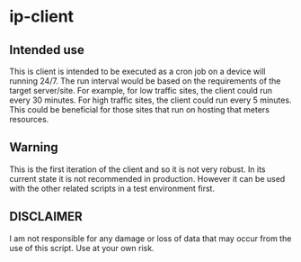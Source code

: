 # ip-client

## Intended use

This is client is intended to be executed as a cron job on a device will running 24/7. The run interval would be based on the requirements of the target server/site. For example, for low traffic sites, the client could run every 30 minutes. For high traffic sites, the client could run every 5 minutes. This could be beneficial for those sites that run on hosting that meters resources.

## Warning

This is the first iteration of the client and so it is not very robust. In its current state it is not recommended in production. However it can be used with the other related scripts in a test environment first.

## DISCLAIMER

I am not responsible for any damage or loss of data that may occur from the use of this script. Use at your own risk.